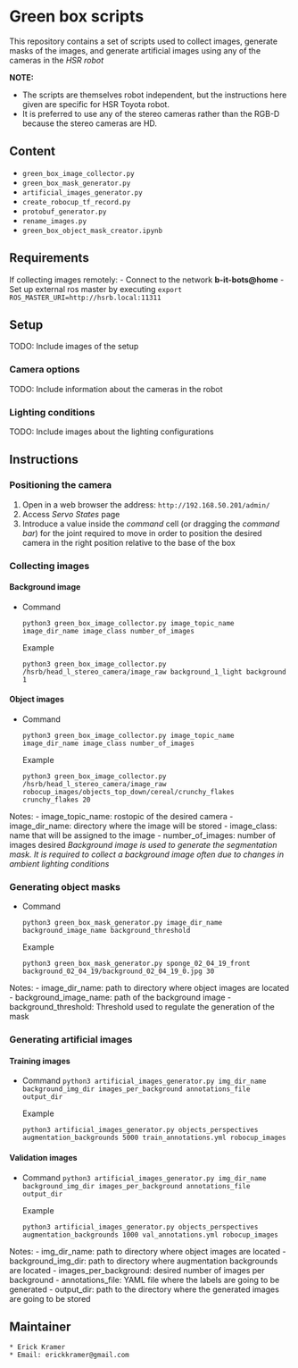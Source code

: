 # Green box scripts

This repository contains a set of scripts used to collect images, generate masks of the images, and generate artificial images using any of the cameras in the *HSR robot*

**NOTE:**

* The scripts are themselves robot independent, but the instructions here given are specific for HSR Toyota robot.
* It is preferred to use any of the stereo cameras rather than the RGB-D because the stereo cameras are HD.

## Content

* `green_box_image_collector.py`
* `green_box_mask_generator.py`
* `artificial_images_generator.py`
* `create_robocup_tf_record.py`
* `protobuf_generator.py`
* `rename_images.py`
* `green_box_object_mask_creator.ipynb`

## Requirements

If collecting images remotely:
    - Connect to the network **b-it-bots@home**
    - Set up external ros master by executing
        `export ROS_MASTER_URI=http://hsrb.local:11311`

## Setup

TODO: Include images of the setup

### Camera options

TODO: Include information about the cameras in the robot

### Lighting conditions

TODO: Include images about the lighting configurations

## Instructions

### Positioning the camera

1. Open in a web browser the address:
    `http://192.168.50.201/admin/`
2. Access *Servo States* page
3. Introduce a value inside the *command* cell (or dragging the *command bar*) for the joint required to move in order to position the desired camera in the right position relative to the base of the box

### Collecting images

#### Background image

* Command

    `python3 green_box_image_collector.py image_topic_name image_dir_name image_class number_of_images`

    Example

    `python3 green_box_image_collector.py /hsrb/head_l_stereo_camera/image_raw background_1_light background 1`

#### Object images

* Command

    `python3 green_box_image_collector.py image_topic_name image_dir_name image_class number_of_images`

    Example

    `python3 green_box_image_collector.py /hsrb/head_l_stereo_camera/image_raw robocup_images/objects_top_down/cereal/crunchy_flakes crunchy_flakes 20`

Notes:
    - image_topic_name: rostopic of the desired camera
    - image_dir_name: directory where the image will be stored
    - image_class: name that will be assigned to the image
    - number_of_images: number of images desired
    *Background image is used to generate the segmentation mask. It is required to collect a background image often due to changes in ambient lighting conditions*

### Generating object masks

* Command

    `python3 green_box_mask_generator.py image_dir_name background_image_name background_threshold`

    Example

    `python3 green_box_mask_generator.py sponge_02_04_19_front background_02_04_19/background_02_04_19_0.jpg 30`

Notes:
    - image_dir_name: path to directory where object images are located
    - background_image_name: path of the background image
    - background_threshold: Threshold used to regulate the generation of the mask

### Generating artificial images

#### Training images

* Command
    `python3 artificial_images_generator.py img_dir_name background_img_dir images_per_background annotations_file output_dir`

    Example

    `python3 artificial_images_generator.py objects_perspectives augmentation_backgrounds 5000 train_annotations.yml robocup_images`

#### Validation images

* Command
    `python3 artificial_images_generator.py img_dir_name background_img_dir images_per_background annotations_file output_dir`

    Example

    `python3 artificial_images_generator.py objects_perspectives augmentation_backgrounds 1000 val_annotations.yml robocup_images`

Notes:
    - img_dir_name: path to directory where object images are located
    - background_img_dir: path to directory where augmentation backgrounds are located
    - images_per_background: desired number of images per background
    - annotations_file: YAML file where the labels are going to be generated
    - output_dir: path to the directory where the generated images are going to be stored

## Maintainer

    * Erick Kramer
    * Email: erickkramer@gmail.com
